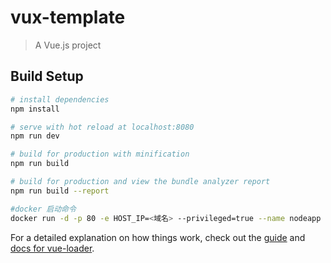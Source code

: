 # vux-template

> A Vue.js project

## Build Setup

``` bash
# install dependencies
npm install

# serve with hot reload at localhost:8080
npm run dev

# build for production with minification
npm run build

# build for production and view the bundle analyzer report
npm run build --report

#docker 启动命令
docker run -d -p 80 -e HOST_IP=<域名> --privileged=true --name nodeapp -p 3000:3000 -v /root/jenkins_node1/workspace/node:/app/dist node
```

For a detailed explanation on how things work, check out the [guide](http://vuejs-templates.github.io/webpack/) and [docs for vue-loader](http://vuejs.github.io/vue-loader).
